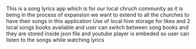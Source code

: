 This is a song lyrics app which is for our local chruch community as it is being in the process of expansion we want to extend to all the churches to have their songs in this application 
Use of local hive storage for likes and 2 local songs books available and user can switch between song books and they are stored inside json file and youtube player is embeded so user can listen to the songs while watching lyrics 

